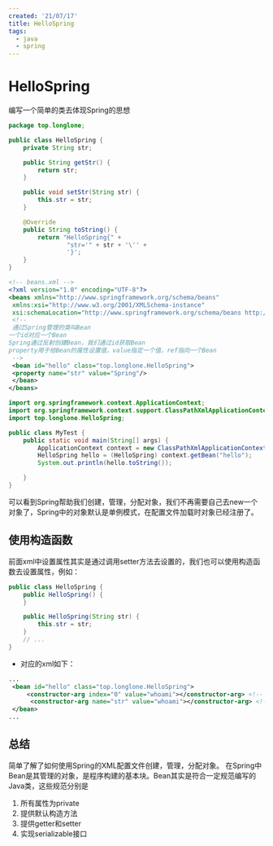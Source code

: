 ```yaml
---
created: '21/07/17'
title: HelloSpring
tags:
  - java
  - spring
---
```

# HelloSpring
编写一个简单的类去体现Spring的思想
```java
package top.longlone;

public class HelloSpring {
    private String str;

    public String getStr() {
        return str;
    }

    public void setStr(String str) {
        this.str = str;
    }

    @Override
    public String toString() {
        return "HelloSpring{" +
                "str='" + str + '\'' +
                '}';
    }
}
```
```xml
<!-- beans.xml -->
<?xml version="1.0" encoding="UTF-8"?>  
<beans xmlns="http://www.springframework.org/schema/beans"  
 xmlns:xsi="http://www.w3.org/2001/XMLSchema-instance"  
 xsi:schemaLocation="http://www.springframework.org/schema/beans http://www.springframework.org/schema/beans/spring-beans.xsd">  
 <!--
 通过Spring管理的类叫Bean
一个id对应一个Bean
Spring通过反射创建Bean，我们通过id获取Bean   
property用于给Bean的属性设置值，value指定一个值，ref指向一个Bean
 -->
 <bean id="hello" class="top.longlone.HelloSpring">  
 <property name="str" value="Spring"/>  
 </bean>  
</beans>
```
```java
import org.springframework.context.ApplicationContext;
import org.springframework.context.support.ClassPathXmlApplicationContext;
import top.longlone.HelloSpring;

public class MyTest {
    public static void main(String[] args) {
        ApplicationContext context = new ClassPathXmlApplicationContext("beans.xml");
        HelloSpring hello = (HelloSpring) context.getBean("hello");
        System.out.println(hello.toString());

    }
}
````
可以看到Spring帮助我们创建，管理，分配对象，我们不再需要自己去new一个对象了，Spring中的对象默认是单例模式，在配置文件加载时对象已经注册了。

## 使用构造函数
前面xml中设置属性其实是通过调用setter方法去设置的，我们也可以使用构造函数去设置属性，例如：
```java
public class HelloSpring {
    public HelloSpring() {
    }

    public HelloSpring(String str) {
        this.str = str;
    }
    // ...
}
```
- 对应的xml如下：
```xml
...
 <bean id="hello" class="top.longlone.HelloSpring">  
     <constructor-arg index="0" value="whoami"></constructor-arg> <!-- 下标方式 -->
      <constructor-arg name="str" value="whoami"></constructor-arg> <!-- 变量名方式 -->
 </bean>  
...
```

## 总结
简单了解了如何使用Spring的XML配置文件创建，管理，分配对象。
在Spring中Bean是其管理的对象，是程序构建的基本块。Bean其实是符合一定规范编写的Java类，这些规范分别是
1. 所有属性为private  
2. 提供默认构造方法  
3. 提供getter和setter  
4. 实现serializable接口
